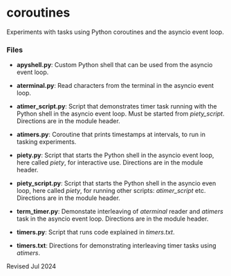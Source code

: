 
coroutines
==========

Experiments with tasks using Python coroutines and the asyncio event loop.

### Files ###

- **apyshell.py**: Custom Python shell that can be used from the asyncio 
  event loop.
 
- **aterminal.py**: Read characters from the terminal in the asyncio event loop.

- **atimer_script.py**: Script that demonstrates timer task running with the Python
  shell in the asyncio event loop.  Must be started from *piety_script*.
  Directions are in the module header.

- **atimers.py**: Coroutine that prints timestamps at intervals, to run
  in tasking experiments.

- **piety.py**: Script that starts the Python shell in the asyncio event 
  loop, here called *piety*, for interactive use.  Directions are in the
  module header.

- **piety_script.py**: Script that starts the Python shell in the asyncio
  even loop, here called *piety*, for running other scripts: *atimer_script*
  etc.  Directions are in the module header.

- **term_timer.py**: Demonstate interleaving of *aterminal* reader and 
  *atimers* task in the asyncio event loop.  Directions are in the 
  module header.

- **timers.py**: Script that runs code explained in *timers.txt*.

- **timers.txt**: Directions for demonstrating interleaving timer tasks using
  *atimers*.
     
Revised Jul 2024
 
